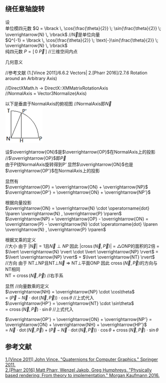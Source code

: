 
## 绕任意轴旋转  

设  
单位模四元数 $Q = \lbrack \, \cos{\frac{\theta}{2}} \; \sin{\frac{\theta}{2}} \; \overrightarrow{N} \, \rbrack$ //$\overrightarrow{N}$是单位向量    
$Q^{-1} = \lbrack \, \cos{\frac{\theta}{2}} \; \text{-}\sin{\frac{\theta}{2}} \; \overrightarrow{N} \, \rbrack$  
纯四元数 $P = \lbrack \, 0 \: \overrightarrow{P} \, \rbrack$ //三维空间内点  

几何意义  

//参考文献 (1.\[Vince 2011\]/6.6.2 Vectors| 2.[Pharr 2016]/2.7.6 Rotation around an Arbitrary Axis)  

//DirectXMath.h -> DirectX::XMMatrixRotationAxis  
//NormalAxis = Vector3Normalize(Axis) 

以下是垂直于NormalAxis的俯视图 //NormalAxis即$\overrightarrow{N}$  
![](./Rotate-Around-An-Arbitrary-Axis.png)  
  
设$\overrightarrow{ON}$是$\overrightarrow{OP}$在NormalAxis上的投影 //$\overrightarrow{OP}$即$\overrightarrow{P}$  
由于P绕NormalAxis旋转得到P‘ 显然$\overrightarrow{ON}$也是$\overrightarrow{OP'}$在NormalAxis上的投影  
  
显然有  
$\overrightarrow{OP} = \overrightarrow{ON} + \overrightarrow{NP}$  
$\overrightarrow{OP'} = \overrightarrow{ON} + \overrightarrow{NP'}$  
  
根据向量投影  
$\overrightarrow{ON} = \overrightarrow{N} \cdot \operatorname{dot} \lparen \overrightarrow{N} , \overrightarrow{P} \rparen$  
$\overrightarrow{NP} = \overrightarrow{OP} - \overrightarrow{ON} =  \overrightarrow{P} -  \overrightarrow{N} \cdot \operatorname{dot} \lparen \overrightarrow{N} , \overrightarrow{P} \rparen$  
  
根据叉乘的定义  
//大小 由于 $\lvert \overrightarrow{N} \rvert=1$且$\overrightarrow{N} \perp NP$ 因此 $\lvert \operatorname{cross} \lparen \overrightarrow{N} , \overrightarrow{P} \rparen \rvert$ = △ONP的面积的2倍 = $\lvert \overrightarrow{N} \rvert \cdot \lvert \overrightarrow{NP} \rvert$ = $\lvert \overrightarrow{NP} \rvert$ = $\lvert \overrightarrow{NT} \rvert$  
//方向 由于 NT$\perp$NP且NT$\perp$$\overrightarrow{N}$ => NT$\perp$平面ONP 因此 $\operatorname{cross} \lparen \overrightarrow{N} , \overrightarrow{P} \rparen$的方向与NT相同  
NT = $\operatorname{cross} \lparen \overrightarrow{N} , \overrightarrow{P} \rparen$ //右手系  
  
显然 //向量数乘的定义  
$\overrightarrow{NH} = \overrightarrow{NP} \cdot \cos\theta$  
= $\lparen \overrightarrow{P} -  \overrightarrow{N} \cdot \operatorname{dot} \lparen \overrightarrow{N} , \overrightarrow{P} \rparen \rparen \cdot \cos\theta$ //上式代入  
$\overrightarrow{HP'} = \overrightarrow{NT} \cdot \sin\theta$   
= $\operatorname{cross} \lparen \overrightarrow{N} , \overrightarrow{P} \rparen \cdot \sin\theta$ //上式代入  
  
$\overrightarrow{OP'} = \overrightarrow{ON} + \overrightarrow{NP'} = \overrightarrow{ON} + \overrightarrow{NH} + \overrightarrow{HP'}$  
= $\overrightarrow{N} \cdot \operatorname{dot} \lparen \overrightarrow{N} , \overrightarrow{P} \rparen + \lparen \overrightarrow{P} -  \overrightarrow{N} \cdot \operatorname{dot} \lparen \overrightarrow{N} , \overrightarrow{P} \rparen \rparen \cdot \cos\theta + \operatorname{cross} \lparen \overrightarrow{N} , \overrightarrow{P} \rparen \cdot \sin\theta$      
    
## 参考文献  
[1.\[Vince 2011\] John Vince. "Quaternions for Computer Graphics." Springer 2011.](http://www.johnvince.co.uk)  
[2.\[Pharr 2016\] Matt Pharr, Wenzel Jakob, Greg Humphreys. "Physically based rendering: From theory to implementation." Morgan Kaufmann 2016.](http://www.pbr-book.org)  

